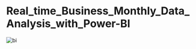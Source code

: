 # Real_time_Business_Monthly_Data_Analysis_with_Power-BI
![bi](https://github.com/likhith1409/Real_time_Business_Monthly_Data_Analysis_with_Power-BI/assets/91020626/51b01aad-f3f5-4c28-9f6d-617aa88b7011)
